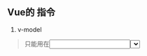 ## Vue的 指令

1. v-model
> 只能用在<input><select><textarea>上
> 会创建双向数据绑定, 修改input中的值,绑定的数据也会跟着改变
```html
<div id="div">
	<p>{{message}}</p>
	<input type="text" v-model="message">   //Vue创建的是#div对应的实例,name操作就要写在实例中
</div>
```

2. v- once
> 只渲染元素和组件一次,这样绑定的数据改变，不会影响这个元素的显示

3. v-if
> 满足条件才显示
```html
		<div id="app">
			<p v-if="message">修改：{{message}}</p>
			<input v-model="message" type="checkbox" />
		</div>
	
		<script src="node_modules/vue/dist/vue.js"></script>
		<script>
			let vm = new Vue({
				el:"#app",
				data:{
					message : false
				}
			})
		</script>
```

4. v-show
> 与v-if类似，都是满足条件的时候才显示
> 区别：
> 1.  v-if是不满足就注释掉了，而v-show是用例dispaly属性
> 2. v-if是真实的样式渲染，会动态创建与销毁事件监听器，而v-show只是css样式转换
> 3. v-if初始创建消耗小，但是频繁状态切换，消耗大，而v-show初始创建消耗大，但是频繁状态切换消耗小
> 

5. v-else
> v-else**不能单独使用**,前面必须有v-if或者v-else-if
```html
		<div id="app">
			<p v-if="height>170">小明的身高大于170</p>
			<p v-else>小明身高小于170</p>
			<input v-model="height" />
		</div>
		<script src="node_modules/vue/dist/vue.js"></script>
		<script>
			let vm = new Vue({
				el:"#app",
				data:{
					height : 170
				}
			})
		</script>
```
6. v-else-if
> 与v-else类似
> 

7. v-for
> 循环创建元素，遍历对象可以是list,object,number,string等
> 必须通过特定格式使用：
```html
1. <div v-for="item in items">
 2.<div v-for="(item, index) in items"></div>
<div v-for="(val, key) in object"></div>
 <div v-for="(val, name, index) in object"></div>
3. <div v-for="item in items" :key="item.id">  //传入key会通过key对遍历对象排序
```

8. v-text
> 会往标签中注入文本， 会只显示绑定的数据，不会显示标签之间的文本
```html
	<body>
		<div id="app">
			
			<p v-text="message">ddddd</p>
			<input v-model="message" />
		</div>
	
		<script src="node_modules/vue/dist/vue.js"></script>
		<script>
			let vm = new Vue({
				el:"#app",
				data:{
					message : "hg"
				}
			})
		</script>
	</body>
```

9 . v-html
> 往标签中动态注入其他标签
```html
	<div id="app">	
			<p v-html="mhtml">ddddd</p>
		</div>
	
		<script src="node_modules/vue/dist/vue.js"></script>
		<script>
			let vm = new Vue({
				el:"#app",
				data:{
					mhtml : `<input type="date" />`
				}
			})
		</script>
```

10. v-bind
> 通过v-bind可以给标签的属性动态的绑定值
```html
	<body>
		<div id="app">
			<p v-for="(p,index) in persons" :class="index===2 ? 'select':''">
				{{p}}
			</p>
		</div>

		<script src="node_modules/vue/dist/vue.js"></script>
		<script>
			let vm = new Vue({
				el:"#app",
				data:{
					persons : ["zhg",'lyl','xjy','zwt'],
					select:"select"
				}
			})
		</script>
	</body>
```
11. v-on
> 用来绑定触发事件
```html
	<body>
		<div id="app">
			<p v-for="(p,index) in persons" :class="index===num ? 'select':''">
				{{p}}
			</p>
			<button @click="changeSelect">点击变成3</button>
		</div>

		<script src="node_modules/vue/dist/vue.js"></script>
		<script>
			let vm = new Vue({
				el:"#app",
				data:{
					persons : ["zhg",'lyl','xjy','zwt'],
					select:"select",
					num : 2
				},
				methods:{
					changeSelect(){
						this.num=3
					}
				}
			})
		</script>
	</body>
```